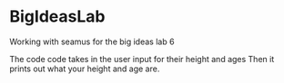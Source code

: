 # BigIdeasLab
Working with seamus for the big ideas lab 6

The code code takes in the user input for their height and ages
Then it prints out what your height and age are.